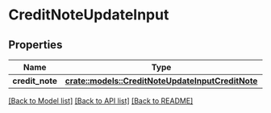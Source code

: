 # CreditNoteUpdateInput

## Properties

Name | Type | Description | Notes
------------ | ------------- | ------------- | -------------
**credit_note** | [**crate::models::CreditNoteUpdateInputCreditNote**](CreditNoteUpdateInput_credit_note.md) |  | 

[[Back to Model list]](../README.md#documentation-for-models) [[Back to API list]](../README.md#documentation-for-api-endpoints) [[Back to README]](../README.md)



